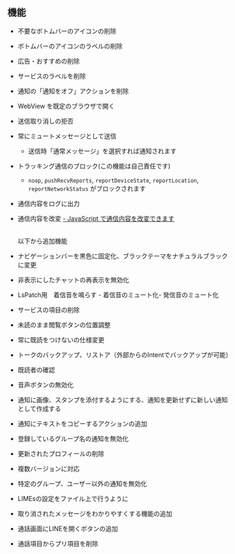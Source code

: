 
## 機能

- 不要なボトムバーのアイコンの削除
- ボトムバーのアイコンのラベルの削除
- 広告・おすすめの削除
- サービスのラベルを削除
- 通知の「通知をオフ」アクションを削除
- WebView を既定のブラウザで開く
  <br>
- 送信取り消しの拒否
- 常にミュートメッセージとして送信
  - 送信時「通常メッセージ」を選択すれば通知されます
- トラッキング通信のブロック(この機能は自己責任です)
  - `noop`, `pushRecvReports`, `reportDeviceState`, `reportLocation`, `reportNetworkStatus` がブロックされます
- 通信内容をログに出力
- 通信内容を改変
 [- JavaScript で通信内容を改変できます](https://github.com/areteruhiro/LIMEs/blob/master/JavaRead.md)


  <br>以下から追加機能
- ナビゲーションバーを黒色に固定化、ブラックテーマをナチュラルブラックに変更
- 非表示にしたチャットの再表示を無効化
- LsPatch用　着信音を鳴らす - 着信音のミュート化- 発信音のミュート化
- サービスの項目の削除
    <br>
- 未読のまま閲覧ボタンの位置調整
- 常に既読をつけないの仕様変更
  <br>
- トークのバックアップ、リストア（外部からのIntentでバックアップが可能）
- 既読者の確認
- 音声ボタンの無効化
- 通知に画像、スタンプを添付するようにする、通知を更新せずに新しい通知として作成する
- 通知にテキストをコピーするアクションの追加
- 登録しているグループ名の通知を無効化
- 更新されたプロフィールの削除
- 複数バージョンに対応 <br>
- 特定のグループ、ユーザー以外の通知を無効化 <br>
- LIMEsの設定をファイル上で行うように <br>
- 取り消されたメッセージをわかりやすくする機能の追加 <bg>
- 通話画面にLINEを開くボタンの追加 
- 通話項目からプリ項目を削除
